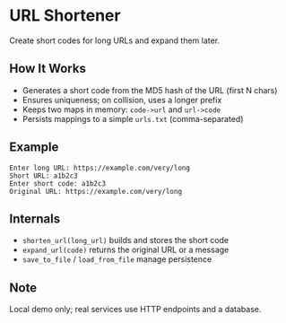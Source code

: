 # URL Shortener

Create short codes for long URLs and expand them later.

## How It Works

- Generates a short code from the MD5 hash of the URL (first N chars)
- Ensures uniqueness; on collision, uses a longer prefix
- Keeps two maps in memory: `code->url` and `url->code`
- Persists mappings to a simple `urls.txt` (comma-separated)

## Example

```text
Enter long URL: https://example.com/very/long
Short URL: a1b2c3
Enter short code: a1b2c3
Original URL: https://example.com/very/long
```

## Internals

- `shorten_url(long_url)` builds and stores the short code
- `expand_url(code)` returns the original URL or a message
- `save_to_file` / `load_from_file` manage persistence

## Note

Local demo only; real services use HTTP endpoints and a database.

